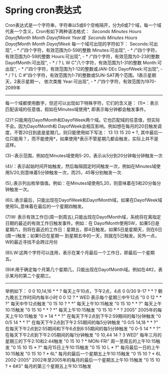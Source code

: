 # Spring cron表达式

Cron表达式是一个字符串，字符串以5或6个空格隔开，分为6或7个域，每一个域代表一个含义，Cron有如下两种语法格式： 
<em>Seconds Minutes Hours DayofMonth Month DayofWeek Year或 
      Seconds Minutes Hours DayofMonth Month DayofWeek</em>
每一个域可出现的字符如下： 
Seconds:可出现", - \* /"四个字符，有效范围为0-59的整数 
Minutes:可出现", - \* /"四个字符，有效范围为0-59的整数 
Hours:可出现", - \* /"四个字符，有效范围为0-23的整数 
DayofMonth:可出现", - \* / ? L W C"八个字符，有效范围为1-31的整数 
Month:可出现", - \* /"四个字符，有效范围为1-12的整数或JAN-DEc 
DayofWeek:可出现", - \* / ? L C #"四个字符，有效范围为1-7的整数或SUN-SAT两个范围。1表示星期天，2表示星期一， 依次类推 
Year:可出现", - \* /"四个字符，有效范围为1970-2099年

---

每一个域都使用数字，但还可以出现如下特殊字符，它们的含义是： 
(1)\*：表示匹配该域的任意值，假如在Minutes域使用\*, 即表示每分钟都会触发事件。

(2)?:只能用在DayofMonth和DayofWeek两个域。它也匹配域的任意值，但实际不会。因为DayofMonth和 DayofWeek会相互影响。例如想在每月的20日触发调度，不管20日到底是星期几，则只能使用如下写法： 13 13 15 20 \* ?, 其中最后一位只能用？，而不能使用\*，如果使用\*表示不管星期几都会触发，实际上并不是这样。 

(3)-:表示范围，例如在Minutes域使用5-20，表示从5分到20分钟每分钟触发一次 

(4)/：表示起始时间开始触发，然后每隔固定时间触发一次，例如在Minutes域使用5/20,则意味着5分钟触发一次，而25，45等分别触发一次. 

(5),:表示列出枚举值值。例如：在Minutes域使用5,20，则意味着在5和20分每分钟触发一次。 

(6)L:表示最后，只能出现在DayofWeek和DayofMonth域，如果在DayofWeek域使用5L,意味着在最后的一个星期四触发。 

(7)W: 表示有效工作日(周一到周五),只能出现在DayofMonth域，系统将在离指定日期的最近的有效工作日触发事件。例如：在 DayofMonth使用5W，如果5日是星期六，则将在最近的工作日：星期五，即4日触发。如果5日是星期天，则在6日(周一)触发；如果5日在星期一 到星期五中的一天，则就在5日触发。另外一点，W的最近寻找不会跨过月份 

(8)LW:这两个字符可以连用，表示在某个月最后一个工作日，即最后一个星期五。 

(9)#:用于确定每个月第几个星期几，只能出现在DayofMonth域。例如在4#2，表示某月的第二个星期三。

---

举例如下：
0 0 10,14,16 \* \* ? 每天上午10点，下午2点，4点 
0 0/30 9-17 \* \* ? 朝九晚五工作时间内每半小时 
0 0 12 ? \* WED 表示每个星期三中午12点 
"0 0 12 \* \* ?" 每天中午12点触发 
"0 15 10 ? \* \*" 每天上午10:15触发 
"0 15 10 \* \* ?" 每天上午10:15触发 
"0 15 10 \* \* ? \*" 每天上午10:15触发 
"0 15 10 \* \* ? 2005" 2005年的每天上午10:15触发 
"0 \* 14 \* \* ?" 在每天下午2点到下午2:59期间的每1分钟触发 
"0 0/5 14 \* \* ?" 在每天下午2点到下午2:55期间的每5分钟触发 
"0 0/5 14,18 \* \* ?" 在每天下午2点到2:55期间和下午6点到6:55期间的每5分钟触发 
"0 0-5 14 \* \* ?" 在每天下午2点到下午2:05期间的每1分钟触发 
"0 10,44 14 ? 3 WED" 每年三月的星期三的下午2:10和2:44触发 
"0 15 10 ? \* MON-FRI" 周一至周五的上午10:15触发 
"0 15 10 15 \* ?" 每月15日上午10:15触发 
"0 15 10 L \* ?" 每月最后一日的上午10:15触发 
"0 15 10 ? \* 6L" 每月的最后一个星期五上午10:15触发 
"0 15 10 ? \* 6L 2002-2005" 2002年至2005年的每月的最后一个星期五上午10:15触发 
"0 15 10 ? \* 6#3" 每月的第三个星期五上午10:15触发


